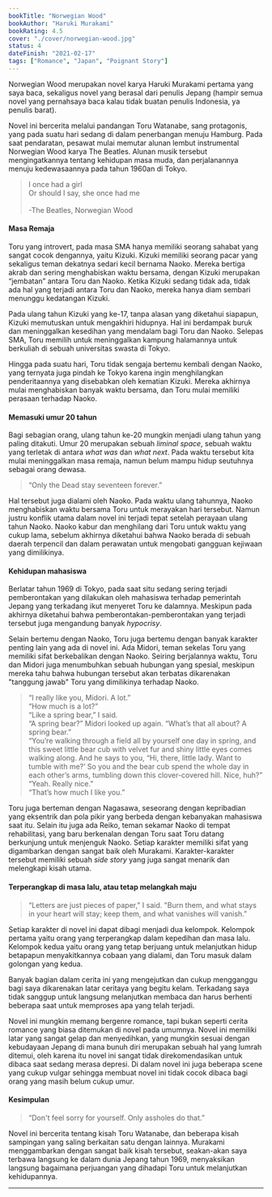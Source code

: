 ```yaml
---
bookTitle: "Norwegian Wood"
bookAuthor: "Haruki Murakami"
bookRating: 4.5
cover: "./cover/norwegian-wood.jpg"
status: 4
dateFinish: "2021-02-17"
tags: ["Romance", "Japan", "Poignant Story"]
---
```


Norwegian Wood merupakan novel karya Haruki Murakami pertama yang saya baca, sekaligus novel yang berasal dari penulis Jepang (hampir semua novel yang pernahsaya baca kalau tidak buatan penulis Indonesia, ya penulis barat).

Novel ini bercerita melalui pandangan Toru Watanabe, sang protagonis, yang pada suatu hari sedang di dalam penerbangan menuju Hamburg. Pada saat pendaratan, pesawat mulai memutar alunan lembut instrumental Norwegian Wood karya The Beatles. Alunan musik tersebut mengingatkannya tentang kehidupan masa muda, dan perjalanannya menuju kedewasaannya pada tahun 1960an di Tokyo.

> I once had a girl\
> Or should I say, she once had me\
> \
> -The Beatles, Norwegian Wood

#### Masa Remaja

Toru yang introvert, pada masa SMA hanya memiliki seorang sahabat yang sangat cocok dengannya, yaitu Kizuki. Kizuki memiliki seorang pacar yang sekaligus teman dekatnya sedari kecil bernama Naoko. Mereka bertiga akrab dan sering menghabiskan waktu bersama, dengan Kizuki merupakan “jembatan” antara Toru dan Naoko. Ketika Kizuki sedang tidak ada, tidak ada hal yang terjadi antara Toru dan Naoko, mereka hanya diam sembari menunggu kedatangan Kizuki.

Pada ulang tahun Kizuki yang ke-17, tanpa alasan yang diketahui siapapun, Kizuki memutuskan untuk mengakhiri hidupnya. Hal ini berdampak buruk dan meninggalkan kesedihan yang mendalam bagi Toru dan Naoko. Selepas SMA, Toru memilih untuk meninggalkan kampung halamannya untuk berkuliah di sebuah universitas swasta di Tokyo.

Hingga pada suatu hari, Toru tidak sengaja bertemu kembali dengan Naoko, yang ternyata juga pindah ke Tokyo karena ingin menghilangkan penderitaannya yang disebabkan oleh kematian Kizuki. Mereka akhirnya mulai menghabiskan banyak waktu bersama, dan Toru mulai memiliki perasaan terhadap Naoko.

#### Memasuki umur 20 tahun

Bagi sebagian orang, ulang tahun ke-20 mungkin menjadi ulang tahun yang paling ditakuti. Umur 20 merupakan sebuah _liminal space_, sebuah waktu yang terletak di antara _what was_ dan _what next_. Pada waktu tersebut kita mulai meninggalkan masa remaja, namun belum mampu hidup seutuhnya sebagai orang dewasa.

> “Only the Dead stay seventeen forever.”

Hal tersebut juga dialami oleh Naoko. Pada waktu ulang tahunnya, Naoko menghabiskan waktu bersama Toru untuk merayakan hari tersebut. Namun justru konflik utama dalam novel ini terjadi tepat setelah perayaan ulang tahun Naoko. Naoko kabur dan menghilang dari Toru untuk waktu yang cukup lama, sebelum akhirnya diketahui bahwa Naoko berada di sebuah daerah terpencil dan dalam perawatan untuk mengobati gangguan kejiwaan yang dimilikinya.

#### Kehidupan mahasiswa

Berlatar tahun 1969 di Tokyo, pada saat situ sedang sering terjadi pemberontakan yang dilakukan oleh mahasiswa terhadap pemerintah Jepang yang terkadang ikut menyeret Toru ke dalamnya. Meskipun pada akhirnya diketahui bahwa pemberontakan-pemberontakan yang terjadi tersebut juga mengandung banyak _hypocrisy_.

Selain bertemu dengan Naoko, Toru juga bertemu dengan banyak karakter penting lain yang ada di novel ini. Ada Midori, teman sekelas Toru yang memiliki sifat berkebalikan dengan Naoko. Seiring berjalannya waktu, Toru dan Midori juga menumbuhkan sebuah hubungan yang spesial, meskipun mereka tahu bahwa hubungan tersebut akan terbatas dikarenakan "tanggung jawab" Toru yang dimilikinya terhadap Naoko.

> “I really like you, Midori. A lot.”\
> “How much is a lot?”\
> “Like a spring bear,” I said.\
> “A spring bear?” Midori looked up again. “What’s that all about? A spring bear.”\
> “You’re walking through a field all by yourself one day in spring, and this sweet little bear cub with velvet fur and shiny little eyes comes walking along. And he says to you, “Hi, there, little lady. Want to tumble with me?’ So you and the bear cub spend the whole day in each other’s arms, tumbling down this clover-covered hill. Nice, huh?”\
> “Yeah. Really nice.”\
> “That’s how much I like you.”

Toru juga berteman dengan Nagasawa, seseorang dengan kepribadian yang eksentrik dan pola pikir yang berbeda dengan kebanyakan mahasiswa saat itu. Selain itu juga ada Reiko, teman sekamar Naoko di tempat rehabilitasi, yang baru berkenalan dengan Toru saat Toru datang berkunjung untuk menjenguk Naoko. Setiap karakter memiliki sifat yang digambarkan dengan sangat baik oleh Murakami. Karakter-karakter tersebut memiliki sebuah _side story_ yang juga sangat menarik dan melengkapi kisah utama.

#### Terperangkap di masa lalu, atau tetap melangkah maju

> “Letters are just pieces of paper," I said. "Burn them, and what stays in your heart will stay; keep them, and what vanishes will vanish.”

Setiap karakter di novel ini dapat dibagi menjadi dua kelompok. Kelompok pertama yaitu orang yang terperangkap dalam kepedihan dan masa lalu. Kelompok kedua yaitu orang yang tetap berjuang untuk melanjutkan hidup betapapun menyakitkannya cobaan yang dialami, dan Toru masuk dalam golongan yang kedua.

Banyak bagian dalam cerita ini yang mengejutkan dan cukup mengganggu bagi saya dikarenakan latar ceritaya yang begitu kelam. Terkadang saya tidak sanggup untuk langsung melanjutkan membaca dan harus berhenti beberapa saat untuk memproses apa yang telah terjadi.

Novel ini mungkin memang bergenre romance, tapi bukan seperti cerita romance yang biasa ditemukan di novel pada umumnya. Novel ini memiliki latar yang sangat gelap dan menyedihkan, yang mungkin sesuai dengan kebudayaan Jepang di mana bunuh diri merupakan sebuah hal yang lumrah ditemui, oleh karena itu novel ini sangat tidak direkomendasikan untuk dibaca saat sedang merasa depresi. Di dalam novel ini juga beberapa scene yang cukup vulgar sehingga membuat novel ini tidak cocok dibaca bagi orang yang masih belum cukup umur.

#### Kesimpulan

> “Don't feel sorry for yourself. Only assholes do that.”

Novel ini bercerita tentang kisah Toru Watanabe, dan beberapa kisah sampingan yang saling berkaitan satu dengan lainnya. Murakami menggambarkan dengan sangat baik kisah tersebut, seakan-akan saya terbawa langsung ke dalam dunia Jepang tahun 1969, menyaksikan langsung bagaimana perjuangan yang dihadapi Toru untuk melanjutkan kehidupannya.

---
